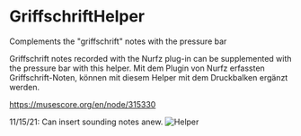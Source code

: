 # GriffschriftHelper
Complements the "griffschrift" notes with the pressure bar

Griffschrift notes recorded with the Nurfz plug-in can be supplemented with the pressure bar with this helper.
Mit dem Plugin von Nurfz erfassten Griffschrift-Noten, können mit diesem Helper mit dem Druckbalken ergänzt werden.

https://musescore.org/en/node/315330


11/15/21: 
Can insert sounding notes anew.
![Helper](https://user-images.githubusercontent.com/14039478/141802581-e00ff0b1-2ced-4dcb-b8fa-2fd910d0a7d8.png)
